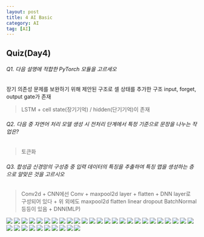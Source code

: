 ```yaml
---
layout: post
title: 4 AI Basic
category: AI
tag: [AI]
---
```


## Quiz(Day4)

###### Q1. 다음 설명에 적합한 PyTorch 모듈을 고르세오

장기 의존성 문제를 보완하기 위해 제안된 구조로 셀 상태를 추가한 구조
input, forget, output gate가 존재

> LSTM
> \+ cell state(장기기억) / hidden(단기기억)이 존재

###### Q2. 다음 중 자연어 처리 모델 생성 시 전처리 단계에서 특정 기준으로 문장을 나누는 작업은?

> 토큰화

###### Q3. 합성곱 신경망의 구성층 중 입력 데이터의 특징을 추출하여 특징 맵을 생성하는 층으로 알맞은 것을 고르시오

> Conv2d
> \+ CNN에선 Conv + maxpool2d layer + flatten + DNN layer로 구성되어 있다
> \+ 위 외에도 maxpool2d flatten linear dropout BatchNormal 등등이 있음
> \+ DNN(MLP)

<img src="/public/img/PyTorch/Lec4/image.png">
<img src="/public/img/PyTorch/Lec4/image (1).png">
<img src="/public/img/PyTorch/Lec4/image (2).png">
<img src="/public/img/PyTorch/Lec4/image (3).png">
<img src="/public/img/PyTorch/Lec4/image (4).png">
<img src="/public/img/PyTorch/Lec4/image (5).png">
<img src="/public/img/PyTorch/Lec4/image (6).png">
<img src="/public/img/PyTorch/Lec4/image (7).png">
<img src="/public/img/PyTorch/Lec4/image (8).png">
<img src="/public/img/PyTorch/Lec4/image (9).png">
<img src="/public/img/PyTorch/Lec4/image (10).png">
<img src="/public/img/PyTorch/Lec4/image (11).png">
<img src="/public/img/PyTorch/Lec4/image (12).png">
<img src="/public/img/PyTorch/Lec4/image (13).png">
<img src="/public/img/PyTorch/Lec4/image (14).png">
<img src="/public/img/PyTorch/Lec4/image (15).png">
<img src="/public/img/PyTorch/Lec4/image (16).png">
<img src="/public/img/PyTorch/Lec4/image (17).png">
<img src="/public/img/PyTorch/Lec4/image (18).png">
<img src="/public/img/PyTorch/Lec4/image (19).png">
<img src="/public/img/PyTorch/Lec4/image (20).png">
<img src="/public/img/PyTorch/Lec4/image (21).png">
<img src="/public/img/PyTorch/Lec4/image (22).png">
<img src="/public/img/PyTorch/Lec4/image (23).png">
<img src="/public/img/PyTorch/Lec4/image (24).png">
<img src="/public/img/PyTorch/Lec4/image (25).png">
<img src="/public/img/PyTorch/Lec4/image (26).png">
<img src="/public/img/PyTorch/Lec4/image (27).png">
<img src="/public/img/PyTorch/Lec4/image (28).png">
<img src="/public/img/PyTorch/Lec4/image (29).png">
<img src="/public/img/PyTorch/Lec4/image (30).png">
<img src="/public/img/PyTorch/Lec4/image (31).png">
<img src="/public/img/PyTorch/Lec4/image (32).png">
<img src="/public/img/PyTorch/Lec4/image (33).png">
<img src="/public/img/PyTorch/Lec4/image (34).png">
